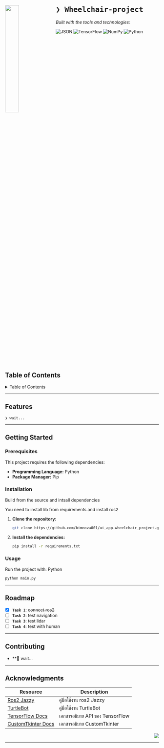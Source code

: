 <div id="top">

<!-- HEADER STYLE: COMPACT -->
<img src="logo/cisat-remove.ico" width="30%" align="left" style="margin-right: 15px">

# <code>❯ Wheelchair-project</code>
<em></em>

<!-- BADGES -->
<!-- local repository, no metadata badges. -->

<em>Built with the tools and technologies:</em>

<img src="https://img.shields.io/badge/JSON-000000.svg?style=flat-square&logo=JSON&logoColor=white" alt="JSON">
<img src="https://img.shields.io/badge/TensorFlow-FF6F00.svg?style=flat-square&logo=TensorFlow&logoColor=white" alt="TensorFlow">
<img src="https://img.shields.io/badge/NumPy-013243.svg?style=flat-square&logo=NumPy&logoColor=white" alt="NumPy">
<img src="https://img.shields.io/badge/Python-3776AB.svg?style=flat-square&logo=Python&logoColor=white" alt="Python">

<br clear="left"/>

## Table of Contents

<details>
<summary>Table of Contents</summary>

- [Table of Contents](#table-of-contents)
- [Features](#features)
- [Contributing](#contributing)
- [Acknowledgments](#acknowledgments)

</details>

---


## Features

<code>❯ wait...</code>

---


## Getting Started

### Prerequisites

This project requires the following dependencies:

- **Programming Language:** Python
- **Package Manager:** Pip

### Installation

Build  from the source and intsall dependencies

You need to install lib from requirements and install ros2 
1. **Clone the repository:**

    ```sh
    git clone https://github.com/bimnova001/ui_app-wheelchair_project.git
    ```

2. **Install the dependencies:**

	```sh
	pip install -r requirements.txt
	```

### Usage

Run the project with:
Python
```sh
python main.py
```

---

## Roadmap

- [X] **`Task 1`**: <strike>connect ros2</strike>
- [ ] **`Task 2`**: test navigation
- [ ] **`Task 3`**: test lidar
- [ ] **`Task 4`**: test with human

---

## Contributing

- **💬 wait...


---

## Acknowledgments

| Resource | Description |
|----------|-------------|
| [Ros2 Jazzy ](https://docs.ros.org/en/jazzy/index.html) | คู่มือใช้งาน ros2 Jazzy |
| [ TurtleBot ](https://emanual.robotis.com/docs/en/platform/turtlebot3/overview/#overview) | คู่มือใช้งาน TurtleBot |
| [TensorFlow Docs](https://www.tensorflow.org/api_docs) | เอกสารอธิบาย API ของ TensorFlow |
| [CustomTkinter Docs](https://customtkinter.tomschimansky.com/) | เอกสารอธิบาย CustomTkinter |
<div align="right">

[![][back-to-top]](#top)

</div>


[back-to-top]: https://img.shields.io/badge/-BACK_TO_TOP-151515?style=flat-square


---
